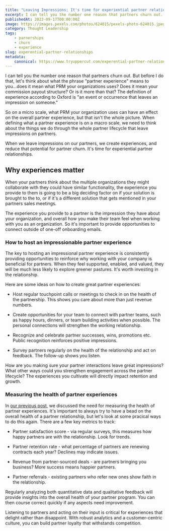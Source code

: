 ```yaml
---
title: "Leaving Impressions: It's time for experiential partner relationships"
excerpt: I can tell you the number one reason that partners churn out. But before I do think about what the phrase partner experience means to you...does it mean what PRM you're using? Does it mean your commission payout structure? Or is it more than that?
publishedAt: 2023-09-17T00:00:00Z
image: https://images.pexels.com/photos/624015/pexels-photo-624015.jpeg?auto=compress&cs=tinysrgb&w=1260&h=750&dpr=2
category: Thought Leadership
tags: 
    - parnerships
    - churn
    - experience
slug: experential-partner-relationships
metadata:
    canonical: https://www.tryuppercut.com/experential-partner-relationships
---
```


I can tell you the number one reason that partners churn out. But before I do that, let's think about what the phrase "partner experience" means to you...does it mean what PRM your organizations uses? Does it mean your commission payout structure? Or is it more than that? The definition of experience according to Oxford is "an event or occurrence that leaves an impression on someone."

So on a micro scale, what PRM your organization uses can have an effect on the overall partner experience, but that isn't the whole picture. When defining what a partner experience is on a macro scale, we need to think about the things we do through the whole partner lifecycle that leave impressions on partners. 


When we leave impressions on our partners, we create experiences, and reduce that potential for partner churn. It's time for experiential partner relationships.

## Why experiences matter

When your partners think about the multiple organizations they might collaborate with they could have similar functionality, the experience you provide to them is going to be a big deciding factor on if your solution is brought to the to, or if it's a different solution that gets mentioned in your partners sales meetings. 

The experience you provide to a partner is the impression they have about your organization, and overall how you make their team feel when working with you as an organization. So it's important to provide opportunities to connect outside of one-off onboarding emails. 

### How to host an impressionable partner experience

The key to hosting an impressional partner experience is consistently providing opportunities to reinforce why working with your company is beneficial for partners. When they feel supported, enabled, and valued, they will be much less likely to explore greener pastures. It's worth investing in the relationship.

Here are some ideas on how to create great partner experiences:

- Host regular touchpoint calls or meetings to check in on the health of the partnership. This shows you care about more than just revenue numbers.

- Create opportunities for your team to connect with partner teams, such as happy hours, dinners, or team building activities when possible. The personal connections will strengthen the working relationship.

- Recognize and celebrate partner successes, wins, promotions etc. Public recognition reinforces positive impressions.

- Survey partners regularly on the health of the relationship and act on feedback. The follow-up shows you listen.

How are you making sure your partner interactions leave great impressions? What other ways could you strengthen engagement across the partner lifecycle? The experiences you cultivate will directly impact retention and growth.

### Measuring the health of partner experiences

In [our previous post](https://www.tryuppercut.com/blog/quantifying-the-partner-experience), we discussed the need for measuring the health of partner experiences. It's important to always try to have a bead on the overall health of a partner relationship, but let's look at some pracical ways to do this again. There are a few key metrics to track:

- Partner satisfaction score - via regular surveys, this measures how happy partners are with the relationship. Look for trends.

- Partner retention rate - what percentage of partners are renewing contracts each year? Declines may indicate issues.

- Revenue from partner-sourced deals - are partners bringing you business? More success means happier partners.

- Partner referrals - existing partners who refer new ones show faith in the relationship.

Regularly analyzing both quantitative data and qualitative feedback will provide insights into the overall health of your partner program. You can then course correct quickly if any aspects need improvement.

Listening to partners and acting on their input is critical for experiences that delight rather than disappoint. With robust analytics and a customer-centric culture, you can build partner loyalty that withstands competition.